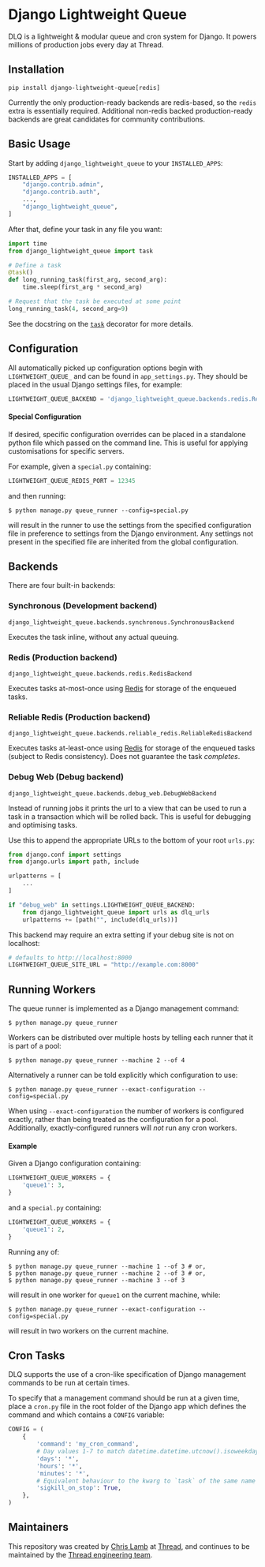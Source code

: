 # Django Lightweight Queue

DLQ is a lightweight & modular queue and cron system for Django. It powers
millions of production jobs every day at Thread.

## Installation

```shell
pip install django-lightweight-queue[redis]
```

Currently the only production-ready backends are redis-based, so the `redis`
extra is essentially required. Additional non-redis backed production-ready
backends are great candidates for community contributions.

## Basic Usage

Start by adding `django_lightweight_queue` to your `INSTALLED_APPS`:

```python
INSTALLED_APPS = [
    "django.contrib.admin",
    "django.contrib.auth",
    ...,
    "django_lightweight_queue",
]
```

After that, define your task in any file you want:

```python
import time
from django_lightweight_queue import task

# Define a task
@task()
def long_running_task(first_arg, second_arg):
    time.sleep(first_arg * second_arg)

# Request that the task be executed at some point
long_running_task(4, second_arg=9)
```

See the docstring on the [`task`](django_lightweight_queue/task.py) decorator
for more details.

## Configuration

All automatically picked up configuration options begin with `LIGHTWEIGHT_QUEUE_`
and can be found in `app_settings.py`. They should be placed in the usual Django
settings files, for example:

```python
LIGHTWEIGHT_QUEUE_BACKEND = 'django_lightweight_queue.backends.redis.RedisBackend'
```

#### Special Configuration

If desired, specific configuration overrides can be placed in a standalone
python file which passed on the command line. This is useful for applying
customisations for specific servers.

For example, given a `special.py` containing:

```python
LIGHTWEIGHT_QUEUE_REDIS_PORT = 12345
```

and then running:

```
$ python manage.py queue_runner --config=special.py
```

will result in the runner to use the settings from the specified configuration
file in preference to settings from the Django environment. Any settings not
present in the specified file are inherited from the global configuration.

## Backends

There are four built-in backends:

### Synchronous (Development backend)

`django_lightweight_queue.backends.synchronous.SynchronousBackend`

Executes the task inline, without any actual queuing.

### Redis (Production backend)

`django_lightweight_queue.backends.redis.RedisBackend`

Executes tasks at-most-once using [Redis][redis] for storage of the enqueued tasks.

### Reliable Redis (Production backend)

`django_lightweight_queue.backends.reliable_redis.ReliableRedisBackend`

Executes tasks at-least-once using [Redis][redis] for storage of the enqueued tasks (subject to Redis consistency). Does not guarantee the task _completes_.

### Debug Web (Debug backend)

`django_lightweight_queue.backends.debug_web.DebugWebBackend`

Instead of running jobs it prints the url to a view that can be used to run a task in a transaction which will be rolled back. This is useful for debugging and optimising tasks.

Use this to append the appropriate URLs to the bottom of your root `urls.py`:

```python
from django.conf import settings
from django.urls import path, include

urlpatterns = [
    ...
]

if "debug_web" in settings.LIGHTWEIGHT_QUEUE_BACKEND:
    from django_lightweight_queue import urls as dlq_urls
    urlpatterns += [path("", include(dlq_urls))]
```

This backend may require an extra setting if your debug site is not on localhost:

```python
# defaults to http://localhost:8000
LIGHTWEIGHT_QUEUE_SITE_URL = "http://example.com:8000"
```

[redis]: https://redis.io/

## Running Workers

The queue runner is implemented as a Django management command:

```
$ python manage.py queue_runner
```

Workers can be distributed over multiple hosts by telling each runner that it is
part of a pool:

```
$ python manage.py queue_runner --machine 2 --of 4
```

Alternatively a runner can be told explicitly which configuration to use:

```
$ python manage.py queue_runner --exact-configuration --config=special.py
```

When using `--exact-configuration` the number of workers is configured exactly,
rather than being treated as the configuration for a pool. Additionally,
exactly-configured runners will _not_ run any cron workers.

#### Example

Given a Django configuration containing:

```python
LIGHTWEIGHT_QUEUE_WORKERS = {
    'queue1': 3,
}
```

and a `special.py` containing:

```python
LIGHTWEIGHT_QUEUE_WORKERS = {
    'queue1': 2,
}
```

Running any of:

```
$ python manage.py queue_runner --machine 1 --of 3 # or,
$ python manage.py queue_runner --machine 2 --of 3 # or,
$ python manage.py queue_runner --machine 3 --of 3
```

will result in one worker for `queue1` on the current machine, while:

```
$ python manage.py queue_runner --exact-configuration --config=special.py
```

will result in two workers on the current machine.

## Cron Tasks

DLQ supports the use of a cron-like specification of Django management commands
to be run at certain times.

To specify that a management command should be run at a given time, place a
`cron.py` file in the root folder of the Django app which defines the command
and which contains a `CONFIG` variable:

```python
CONFIG = (
    {
        'command': 'my_cron_command',
        # Day values 1-7 to match datetime.datetime.utcnow().isoweekday()
        'days': '*',
        'hours': '*',
        'minutes': '*',
        # Equivalent behaviour to the kwarg to `task` of the same name
        'sigkill_on_stop': True,
    },
)
```

## Maintainers

This repository was created by [Chris Lamb](https://github.com/lamby) at
[Thread](https://www.thread.com/), and continues to be maintained by the [Thread
engineering team](https://github.com/thread).
